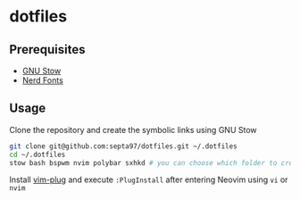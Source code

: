 # dotfiles

## Prerequisites
* [GNU Stow](https://www.gnu.org/software/stow/)
* [Nerd Fonts](https://github.com/ryanoasis/nerd-fonts)

## Usage
Clone the repository and create the symbolic links using GNU Stow

```sh
git clone git@github.com:septa97/dotfiles.git ~/.dotfiles
cd ~/.dotfiles
stow bash bspwm nvim polybar sxhkd # you can choose which folder to create a symlink
```

Install [vim-plug](https://github.com/junegunn/vim-plug) and execute `:PlugInstall` after entering Neovim using `vi` or `nvim`
